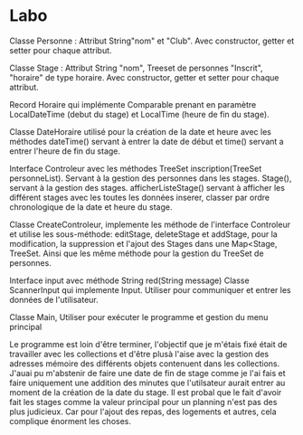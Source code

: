 # Labo

Classe Personne :  Attribut String"nom" et "Club".
Avec constructor, getter et setter pour chaque attribut.

Classe Stage : Attribut String "nom", Treeset de personnes "Inscrit", "horaire" de type horaire.
Avec constructor, getter et setter pour chaque attribut.

Record Horaire qui implémente Comparable<Horaire> prenant en paramètre LocalDateTime (debut du stage) et LocalTime (heure de fin du stage).

Classe DateHoraire utilisé pour la création de la date et heure avec les méthodes dateTime() servant à entrer la date de début et time() servant a entrer l'heure de fin du stage.

Interface Controleur avec les méthodes TreeSet<Personne> inscription(TreeSet<Personne> personneList). Servant à la gestion des personnes dans les stages.
Stage(), servant à la gestion des stages.
afficherListeStage() servant à afficher les différent stages avec les toutes les données inserer, classer par ordre chronologique de la date et heure du stage.

Classe CreateControleur, implemente les méthode de l'interface Controleur et utilise les sous-méthode: editStage, deleteStage et addStage, pour la modification, la suppression et l'ajout des Stages dans une Map<Stage, TreeSet<Personne>. Ainsi que les même méthode pour la gestion du TreeSet de personnes.

Interface input avec méthode String red(String message)
Classe ScannerInput qui implemente Input. Utiliser pour communiquer et entrer les données de l'utilisateur.

Classe Main, Utiliser pour exécuter le programme et gestion du menu principal

Le programme est loin d'être terminer, l'objectif que je m'étais fixé était de travailler avec les collections et d'être plusà l'aise avec la gestion des adresses mémoire des différents objets contenuent dans les collections.
J'auai pu m'abstenir de faire une date de fin de stage comme je l'ai fais et faire uniquement une addition des minutes que l'utilsateur aurait entrer au moment de la création de la date du stage.
Il est probal que le fait d'avoir fait les stages comme la valeur principal pour un planning n'est pas des plus judicieux. Car pour l'ajout des repas, des logements et autres, cela complique énorment les choses. 
